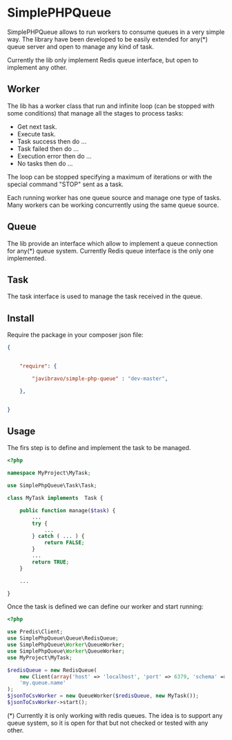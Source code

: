 SimplePHPQueue
==============

SimplePHPQueue allows to run workers to consume queues in a very simple way. The
library have been developed to be easily extended for any(*) queue server and
open to manage any kind of task.

Currently the lib only implement Redis queue interface, but open to implement any
other.

Worker
------

The lib has a worker class that run and infinite loop (can be stopped with some
conditions) that manage all the stages to process tasks:

   - Get next task.
   - Execute task.
   - Task success then do ...
   - Task failed then do ...
   - Execution error then do ...
   - No tasks then do ...

The loop can be stopped specifying a maximum of iterations or with the special
command "STOP" sent as a task.

Each running worker has one queue source and manage one type of tasks. Many workers
can be working concurrently using the same queue source.

Queue
-----

The lib provide an interface which allow to implement a queue connection for
any(*) queue system. Currently Redis queue interface is the only one implemented.

Task
----

The task interface is used to manage the task received in the queue.

Install
-------

Require the package in your composer json file:

```json
{


    "require": {

        "javibravo/simple-php-queue" : "dev-master",

    },


}
```

Usage
-----

The firs step is to define and implement the task to be managed.

```php
<?php

namespace MyProject\MyTask;

use SimplePhpQueue\Task\Task;

class MyTask implements  Task {

    public function manage($task) {
        ...
        try {
            ...
        } catch ( ... ) {
            return FALSE;
        }
        ...
        return TRUE;
    }

    ...

}
```

Once the task is defined we can define our worker and start running:

```php
<?php

use Predis\Client;
use SimplePhpQueue\Queue\RedisQueue;
use SimplePhpQueue\Worker\QueueWorker;
use SimplePhpQueue\Worker\QueueWorker;
use MyProject\MyTask;

$redisQueue = new RedisQueue(
    new Client(array('host' => 'localhost', 'port' => 6379, 'schema' => 'tcp')),
    'my.queue.name'
);
$jsonToCsvWorker = new QueueWorker($redisQueue, new MyTask());
$jsonToCsvWorker->start();
```


(*) Currently it is only working with redis queues. The idea is to support any queue
system, so it is open for that but not checked or tested with any other.